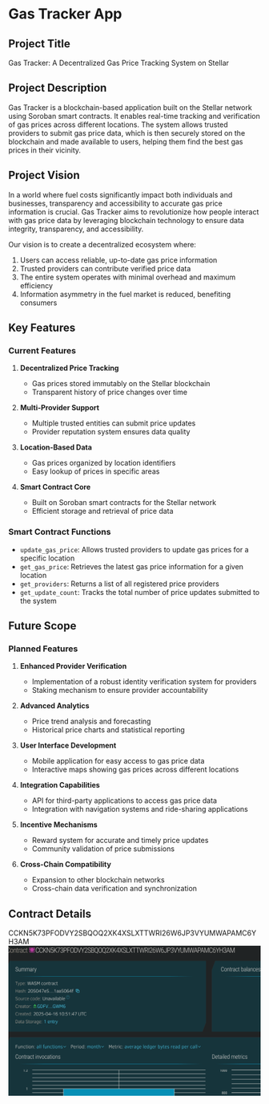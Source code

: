 # Gas Tracker App

## Project Title
Gas Tracker: A Decentralized Gas Price Tracking System on Stellar

## Project Description
Gas Tracker is a blockchain-based application built on the Stellar network using Soroban smart contracts. It enables real-time tracking and verification of gas prices across different locations. The system allows trusted providers to submit gas price data, which is then securely stored on the blockchain and made available to users, helping them find the best gas prices in their vicinity.

## Project Vision
In a world where fuel costs significantly impact both individuals and businesses, transparency and accessibility to accurate gas price information is crucial. Gas Tracker aims to revolutionize how people interact with gas price data by leveraging blockchain technology to ensure data integrity, transparency, and accessibility.

Our vision is to create a decentralized ecosystem where:
1. Users can access reliable, up-to-date gas price information
2. Trusted providers can contribute verified price data
3. The entire system operates with minimal overhead and maximum efficiency
4. Information asymmetry in the fuel market is reduced, benefiting consumers

## Key Features

### Current Features
1. **Decentralized Price Tracking**
   * Gas prices stored immutably on the Stellar blockchain
   * Transparent history of price changes over time

2. **Multi-Provider Support**
   * Multiple trusted entities can submit price updates
   * Provider reputation system ensures data quality

3. **Location-Based Data**
   * Gas prices organized by location identifiers
   * Easy lookup of prices in specific areas

4. **Smart Contract Core**
   * Built on Soroban smart contracts for the Stellar network
   * Efficient storage and retrieval of price data

### Smart Contract Functions
* `update_gas_price`: Allows trusted providers to update gas prices for a specific location
* `get_gas_price`: Retrieves the latest gas price information for a given location
* `get_providers`: Returns a list of all registered price providers
* `get_update_count`: Tracks the total number of price updates submitted to the system

## Future Scope

### Planned Features
1. **Enhanced Provider Verification**
   * Implementation of a robust identity verification system for providers
   * Staking mechanism to ensure provider accountability

2. **Advanced Analytics**
   * Price trend analysis and forecasting
   * Historical price charts and statistical reporting

3. **User Interface Development**
   * Mobile application for easy access to gas price data
   * Interactive maps showing gas prices across different locations

4. **Integration Capabilities**
   * API for third-party applications to access gas price data
   * Integration with navigation systems and ride-sharing applications

5. **Incentive Mechanisms**
   * Reward system for accurate and timely price updates
   * Community validation of price submissions

6. **Cross-Chain Compatibility**
   * Expansion to other blockchain networks
   * Cross-chain data verification and synchronization

## Contract Details
CCKN5K73PFODVY2SBQOQ2XK4XSLXTTWRI26W6JP3VYUMWAPAMC6YH3AM
![alt text](image-1.png)